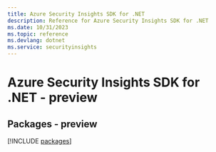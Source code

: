 ```yaml
---
title: Azure Security Insights SDK for .NET
description: Reference for Azure Security Insights SDK for .NET
ms.date: 10/31/2023
ms.topic: reference
ms.devlang: dotnet
ms.service: securityinsights
---
```

# Azure Security Insights SDK for .NET - preview
## Packages - preview
[!INCLUDE [packages](security-insights-index.md)]